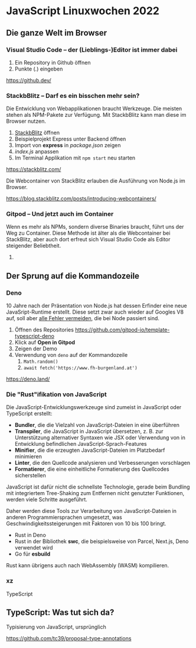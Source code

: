 # JavaScript Linuxwochen 2022

## Die ganze Welt im Browser

### Visual Studio Code – der (Lieblings-)Editor ist immer dabei

1. Ein Repository in Github öffnen
1. Punkte (.) eingeben

https://github.dev/

### StackbBlitz – Darf es ein bisschen mehr sein?

Die Entwicklung von Webapplikationen braucht Werkzeuge. Die meisten stehen als NPM-Pakete zur Verfügung. Mit StackbBlitz kann man diese im Browser nutzen.

1. [StackbBlitz](https://stackblitz.com/) öffnen
1. Beispielprojekt Express unter Backend öffnen
1. Import von **express** in *package.json* zeigen
1. *index.js* anpassen
1. Im Terminal Applikation mit `npm start` neu starten

https://stackblitz.com/

Die Webcontainer von StackBlitz erlauben die Ausführung von Node.js im Browser.

https://blog.stackblitz.com/posts/introducing-webcontainers/

### Gitpod – Und jetzt auch im Container

Wenn es mehr als NPMs, sondern diverse Binaries braucht, führt uns der Weg zu Container. Diese Methode ist älter als die Webcontainer bei StackBlitz, aber auch dort erfreut sich Visual Studio Code als Editor steigender Beliebtheit.

1. 


## Der Sprung auf die Kommandozeile

### Deno

10 Jahre nach der Präsentation von Node.js hat dessen Erfinder eine neue JavaSript-Runtime erstellt. Diese setzt zwar auch wieder auf Googles V8 auf, soll aber [alle Fehler vermeiden](https://www.youtube.com/watch?v=M3BM9TB-8yA), die bei Node passiert sind.

1. Öffnen des Repositories https://github.com/gitpod-io/template-typescript-deno
1. Klick auf **Open in Gitpod**
1. Zeigen der Demo
1. Verwendung von `deno` auf der Kommandozeile
    1. `Math.random()`
    1. `await fetch('https://www.fh-burgenland.at')`

https://deno.land/

### Die "Rust"ifikation von JavaScript

Die JavaScript-Entwicklungswerkzeuge sind zumeist in JavaScript oder TypeScript erstellt:

- **Bundler**, die die Vielzahl von JavaScript-Dateien in eine überführen
- **Transpiler**, die JavaScript in JavaScript übersetzen, z. B. zur Unterstützung alternativer Syntaxen wie JSX oder Verwendung von in Entwicklung befindlichen JavaScript-Sprach-Features
- **Minifier**, die die erzeugten JavaScript-Dateien im Platzbedarf minimieren
- **Linter**, die den Quellcode analysieren und Verbesserungen vorschlagen
- **Formatierer**, die eine einheitliche Formatierung des Quellcodes sicherstellen

JavaScript ist dafür nicht die schnellste Technologie, gerade beim Bundling mit integriertem Tree-Shaking zum Entfernen nicht genutzter Funktionen, werden viele Schritte ausgeführt. 

Daher werden diese Tools zur Verarbeitung von JavaScript-Dateien in anderen Programmiersprachen umgesetzt, was Geschwindigkeitssteigerungen mit Faktoren von 10 bis 100 bringt.

- Rust in Deno
- Rust in der Bibliothek **swc**, die beispielsweise von Parcel, Next.js, Deno verwendet wird
- Go für **esbuild**

Rust kann übrigens auch nach WebAssembly (WASM) kompilieren.

### xz
TypeScript


## TypeScript: Was tut sich da?

Typisierung von JavaScript, ursprünglich 

https://github.com/tc39/proposal-type-annotations

